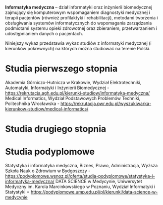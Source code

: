 **Informatyka medyczna** – dział informatyki oraz inżynierii biomedycznej zajmujący się komputerowym wspomaganiem diagnostyki medycznej i terapii pacjentów (również profilaktyki i rehabilitacji), metodami tworzenia i obsługiwania systemów informatycznych do wspomagania zarządzania podmiotami systemu opieki zdrowotnej oraz zbieraniem, przetwarzaniem i udostępnianiem danych o pacjentach.

Niniejszy wykaz przedstawia wykaz studiów z informatyki medycznej (i kierunków pokrewnych) na których można studiować na terenie Polski.

# Studia pierwszego stopnia 

Akademia Górniczo-Hutnicza w Krakowie, Wydział Elektrotechniki, Automatyki, Informatyki i Inżynierii Biomedycznej - <url> https://rekrutacja.agh.edu.pl/kierunki-studiow/informatyka-medyczna/ </url>
Medical Informatics, Wydział Podstawowych Problemów Techniki, Politechnika Wrocławska - <url> https://rekrutacja.pwr.edu.pl/wyszukiwarka-kierunkow-studiow/medical-informatics/ </url>

# Studia drugiego stopnia 

# Studia podyplomowe 
Statystyka i informatyka medyczna, Biznes, Prawo, Administracja, Wyższa Szkoła Nauk o Zdrowium w Bydgoszczy - <url> https://podyplomowe.wsnoz.pl/oferta/studia-podyplomowe/statystyka-i-informatyka-medyczna/ </url>
DATA SCIENCE w Medycynie, Uniwersytet Medyczny im. Karola Marcinkowskiego w Poznaniu, Wydział Informatyki i Statystyki = <url> https://podyplomowe.ump.edu.pl/pl/kierunki/data-science-w-medycynie </url>

